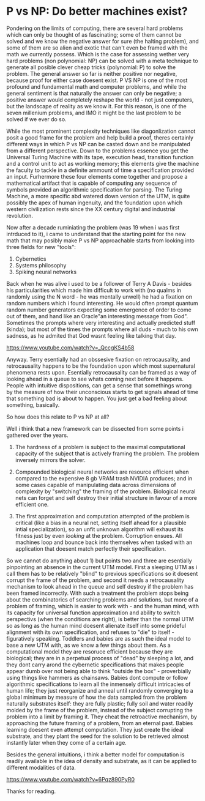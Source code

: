  
 # P vs NP: Do better machines exist?


 Pondering on the limits of computing, there are several hard problems which can only be thought of as fascinating; some of them cannot be solved and we know the negative answer for sure (the halting problem), and some of them are so alien and exotic that can't even be framed with the math we currently possess. Which is the case for assessing wether very hard problems (non polynomial: NP) can be solved with a meta technique to generate all posible clever cheap tricks (polynomial: P) to solve the problem. The general answer so far is neither positive nor negative, because proof for either case doesent exist. P VS NP is one of the most profound and fundamental math and computer problems, and while the general sentiment is that naturally the answer can only be negative; a positive answer would completely reshape the world - not just computers, but the landscape of reality as we know it. For this reason, is one of the seven millenium problems, and IMO it might be the last problem to be solved if we ever do so.

 While the most prominent complexity techniques like diagonlization cannot posit a good frame for the problem and help build a proof, theres certainly different ways in which P vs NP can be casted down and be manipulated from a different perspective. Down to the problems essence you get the Universal Turing Machine with its tape, execution head, transition function and a control unit to act as working memory; this elements give the machine the faculty to tackle in a definite ammount of time a specification provided an input. Furhermore these four elements come together and propose a mathematical artifact that is capable of computing any sequence of symbols provided an algorithmic specification for parsing. The Turing Machine, a more specific abd watered down version of the UTM, is quite possibly the apex of human ingenuity, and the foundation upon which western civilization rests since the XX century digital and industrial revolution.

 Now after a decade ruminiating the problem (was 19 when i was first intrduced to it), i came to understand that the starting point for the new math that may posibly make P vs NP approachable starts from looking into three fields for new "tools":

 1) Cybernetics
 2) Systems philosophy
 3) Spiking neural networks

Back when he was alive i used to be a follower of Terry A Davis - besides his particularities which made him difficult to work with (no qualms in randomly using the N word - he was mentally unwell) he had a fixation on random numbers which i found interesting. He would often prompt quantum random number generators expecting some emergence of order to come out of them, and hand like an Oracle"an interesting message from God". Sometimes the prompts where very interesting and actually predicted stuff (kinda); but most of the times the prompts where all duds - much to his own sadness, as he admited that God wasnt feeling like talking that day.

https://www.youtube.com/watch?v=_QccgKS4b58

Anyway. Terry esentially had an obssesive fixation on retrocausality, and retrocausality happens to be the foundation upon which most supernatural phenomena rests upon. Esentially retrocausality can be framed as a way of looking ahead in a queue to see whats coming next before it happens. People with intuitive dispositions, can get a sense that somethings wrong by the measure of how their unconscious starts to get signals ahead of time that something bad is about to happen. You just get a bad feeling about something, basically. 

So how does this relate to P vs NP at all?

Well i think that a new framework can be dissected from some points i gathered over the years.

1) The hardness of a problem is subject to the maximal computational capacity of the subject that is actively framing the problem. The problem inversely mirrors the solver.

2) Compounded biological neural networks are resource efficient when compared to the expensive 8 gb VRAM trash NVIDIA produces; and in some cases capable of manipulating data across dimensions of complexity by "switching" the framing of the problem. Biological neural nets can forget and self destroy their initial structure in favour of a more efficient one.

3) The first approximation and computation attempted of the problem is critical (like a bias in a neural net, setting itself ahead for a plausible intial specialization), so an unfit unknown algorithm will exhaust its fitness just by even _looking_ at the problem. Corruption ensues. All machines loop and bounce back into themselves when tasked with an application that doesent match perfectly their specification.


So we cannot do anything about 1) but points two and three are esentially pinpointing an absence in the current UTM model. First a sleeping UTM as i call them has to be relatively "blind" to previous specifications so it doesent corrupt the frame of the problem, and second it needs a retrocausality mechanism to look ahead in the queue and self destroy if the problem has been framed incorrectly. With such a treatment the problem stops being about the combinatorics of searching problems and solutions, but more of a problem of framing, which is easier to work with - and the human mind, with its capacity for universal function approximation and ability to switch perspectivs (when the conditions are right), is better than the normal UTM so as long as the human mind doesent alienate itself into some prideful alignment with its own specification, and refuses to "die" to itself - figuratively speaking. Toddlers and babies are as such the ideal model to base a new UTM with, as we know a few things about them. As a computational model they are resoruce efficient because they are biological; they are in a perpetual process of "dead" by sleeping a lot, and they dont carry arond the cybernetic specifications that makes people appear dumb over not being able to think "outside the box" - proverbially using things like hammers as chainsaws. Babies dont compute or follow algorithmic specifications to learn all the inmensely difficult intricacies of human life; they just reorganize and anneal until randomly converging to a global minimum by measure of how the data sampled from the problem naturally substrates itself: they are fully plastic; fully soil and water readily molded by the frame of the problem, instead of the subject corrupting the problem into a limit by framing it. They cheat the retroactive mechanism, by approaching the future framing of a problem, from an eternal past. Babies learning doesent even attempt computation. They just create the ideal substrate, and they plant the seed for the solution to be retrieved almost instantly later when they come of a certain age. 

Besides the general intuitions, i think a better model for computation is readily available in the idea of density and substrate, as it can be applied to different modalities of data.


https://www.youtube.com/watch?v=6Pqz890PyR0


Thanks for reading.




